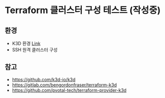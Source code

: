 # Terraform 클러스터 구성 테스트 (작성중)
## 환경
- K3D 환경 [Link](https://github.com/k3d-io/k3d)
- SSH 원격 클러스터 구성

## 참고
- https://github.com/k3d-io/k3d
- https://gitlab.com/bengordonfraser/terraform-k3d
- https://github.com/pvotal-tech/terraform-provider-k3d
